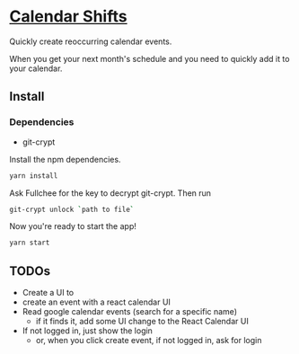 # [Calendar Shifts]()

Quickly create reoccurring calendar events.

When you get your next month's schedule and you need to quickly add it to your calendar.

## Install

### Dependencies

- git-crypt

Install the npm dependencies.

```bash
yarn install
```

Ask Fullchee for the key to decrypt git-crypt. Then run

```bash
git-crypt unlock `path to file`
```

Now you're ready to start the app!

```bash
yarn start
```

## TODOs
- Create a UI to 
- create an event with a react calendar UI
- Read google calendar events (search for a specific name)
  - if it finds it, add some UI change to the React Calendar UI
- If not logged in, just show the login
  - or, when you click create event, if not logged in, ask for login
